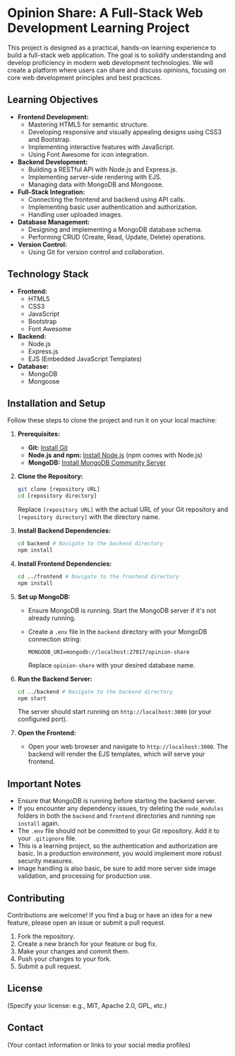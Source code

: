 # Opinion Share: A Full-Stack Web Development Learning Project

This project is designed as a practical, hands-on learning experience to build a full-stack web application. The goal is to solidify understanding and develop proficiency in modern web development technologies. We will create a platform where users can share and discuss opinions, focusing on core web development principles and best practices.

## Learning Objectives

* **Frontend Development:**
    * Mastering HTML5 for semantic structure.
    * Developing responsive and visually appealing designs using CSS3 and Bootstrap.
    * Implementing interactive features with JavaScript.
    * Using Font Awesome for icon integration.
* **Backend Development:**
    * Building a RESTful API with Node.js and Express.js.
    * Implementing server-side rendering with EJS.
    * Managing data with MongoDB and Mongoose.
* **Full-Stack Integration:**
    * Connecting the frontend and backend using API calls.
    * Implementing basic user authentication and authorization.
    * Handling user uploaded images.
* **Database Management:**
    * Designing and implementing a MongoDB database schema.
    * Performing CRUD (Create, Read, Update, Delete) operations.
* **Version Control:**
    * Using Git for version control and collaboration.

## Technology Stack

* **Frontend:**
    * HTML5
    * CSS3
    * JavaScript
    * Bootstrap
    * Font Awesome
* **Backend:**
    * Node.js
    * Express.js
    * EJS (Embedded JavaScript Templates)
* **Database:**
    * MongoDB
    * Mongoose

## Installation and Setup

Follow these steps to clone the project and run it on your local machine:

1.  **Prerequisites:**

    * **Git:** [Install Git](https://git-scm.com/downloads)
    * **Node.js and npm:** [Install Node.js](https://nodejs.org/) (npm comes with Node.js)
    * **MongoDB:** [Install MongoDB Community Server](https://www.mongodb.com/try/download/community)

2.  **Clone the Repository:**

    ```bash
    git clone [repository URL]
    cd [repository directory]
    ```

    Replace `[repository URL]` with the actual URL of your Git repository and `[repository directory]` with the directory name.

3.  **Install Backend Dependencies:**

    ```bash
    cd backend # Navigate to the backend directory
    npm install
    ```

4.  **Install Frontend Dependencies:**

    ```bash
    cd ../frontend # Navigate to the frontend directory
    npm install
    ```

5.  **Set up MongoDB:**

    * Ensure MongoDB is running. Start the MongoDB server if it's not already running.
    * Create a `.env` file in the `backend` directory with your MongoDB connection string:

        ```dotenv
        MONGODB_URI=mongodb://localhost:27017/opinion-share
        ```

        Replace `opinion-share` with your desired database name.

6.  **Run the Backend Server:**

    ```bash
    cd ../backend # Navigate to the backend directory
    npm start
    ```

    The server should start running on `http://localhost:3000` (or your configured port).

7.  **Open the Frontend:**

    * Open your web browser and navigate to `http://localhost:3000`. The backend will render the EJS templates, which will serve your frontend.

## Important Notes

* Ensure that MongoDB is running before starting the backend server.
* If you encounter any dependency issues, try deleting the `node_modules` folders in both the `backend` and `frontend` directories and running `npm install` again.
* The `.env` file should not be committed to your Git repository. Add it to your `.gitignore` file.
* This is a learning project, so the authentication and authorization are basic. In a production environment, you would implement more robust security measures.
* Image handling is also basic, be sure to add more server side image validation, and processing for production use.

## Contributing

Contributions are welcome! If you find a bug or have an idea for a new feature, please open an issue or submit a pull request.

1.  Fork the repository.
2.  Create a new branch for your feature or bug fix.
3.  Make your changes and commit them.
4.  Push your changes to your fork.
5.  Submit a pull request.

## License

(Specify your license: e.g., MIT, Apache 2.0, GPL, etc.)

## Contact

(Your contact information or links to your social media profiles)